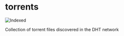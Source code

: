 torrents 
========
![Indexed](https://img.shields.io/badge/indexed-192685-blue)

Collection of torrent files discovered in the DHT network
